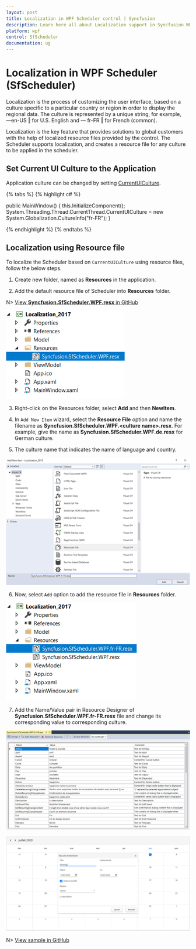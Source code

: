 ```yaml
---
layout: post
title: Localization in WPF Scheduler control | Syncfusion
description: Learn here all about Localization support in Syncfusion WPF Scheduler (SfScheduler) control and more.
platform: wpf
control: SfScheduler
documentation: ug
---
```


# Localization in WPF Scheduler (SfScheduler)

Localization is the process of customizing the user interface, based on a culture specific to a particular country or region in order to display the regional data. The culture is represented by a unique string, for example, ―en-US ‖ for U.S. English and ― fr-FR ‖ for French (common).

Localization is the key feature that provides solutions to global customers with the help of localized resource files provided by the control. The Scheduler supports localization, and creates a resource file for any culture to be applied in the scheduler.

## Set Current UI Culture to the Application
Application culture can be changed by setting [CurrentUICulture](https://docs.microsoft.com/en-us/dotnet/api/system.globalization.cultureinfo.currentuiculture?redirectedfrom=MSDN&view=netcore-3.1#System_Globalization_CultureInfo_CurrentUICulture).

{% tabs %}
{% highlight c# %}

public MainWindow()
{
    this.InitializeComponent();
    System.Threading.Thread.CurrentThread.CurrentUICulture = new System.Globalization.CultureInfo("fr-FR");
}

{% endhighlight  %}
{% endtabs %}

## Localization using Resource file

To localize the Scheduler based on `CurrentUICulture` using resource files, follow the below steps. 

1. Create new folder, named as **Resources** in the application. 

2. Add the default resource file of Scheduler into **Resources** folder. 

N> [View **Syncfusion.SfScheduler.WPF.resx** in GitHub](https://github.com/syncfusion/wpf-controls-localization-resx-files/tree/master/Syncfusion.SfScheduler.WPF)

![Addition of default resource file of WPF Scheduler into Resources folder](Localization_images/Localization_Image1.png)

3. Right-click on the Resources folder, select **Add** and then **NewItem**.

4. In `Add New Item` wizard, select the **Resource File** option and name the filename as **Syncfusion.SfScheduler.WPF.&lt;culture name&gt;.resx**. For example, give the name as **Syncfusion.SfScheduler.WPF.de.resx** for German culture.
 
5. The culture name that indicates the name of language and country. 

![Shows the name of resource file to be added for WPF Scheduler](Localization_images/Localization_Image2.png)

6. Now, select `Add` option to add the resource file in **Resources** folder.

![Shows the added resource file for French language in WPF Scheduler](Localization_images/Localization_Image3.png)

7. Add the Name/Value pair in Resource Designer of **Syncfusion.SfScheduler.WPF.fr-FR.resx** file and change its corresponding value to corresponding culture. 

![Shows the added resource file name / value pair in the resource designer in WPF Scheduler](Localization_images/Localized_String.png)

![Shows the localized strings in French for WPF Scheduler](Localization_images/Localized_Scheduler.png)

N> [View sample in GitHub](https://github.com/SyncfusionExamples/wpf-scheduler-localization)
